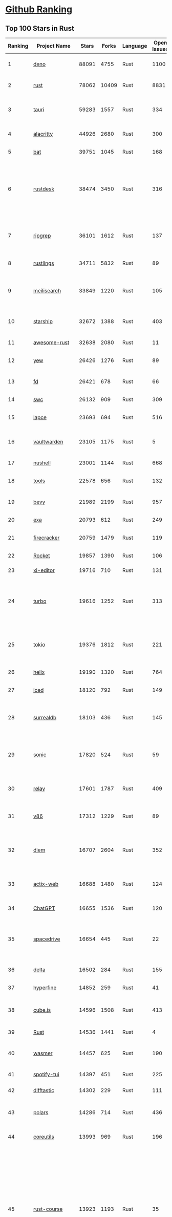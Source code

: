 [Github Ranking](../README.md)
==========

## Top 100 Stars in Rust

| Ranking | Project Name | Stars | Forks | Language | Open Issues | Description | Last Commit |
| ------- | ------------ | ----- | ----- | -------- | ----------- | ----------- | ----------- |
| 1 | [deno](https://github.com/denoland/deno) | 88091 | 4755 | Rust | 1100 | A modern runtime for JavaScript and TypeScript. | 2023-02-22T07:55:48Z |
| 2 | [rust](https://github.com/rust-lang/rust) | 78062 | 10409 | Rust | 8831 | Empowering everyone to build reliable and efficient software. | 2023-02-22T09:35:12Z |
| 3 | [tauri](https://github.com/tauri-apps/tauri) | 59283 | 1557 | Rust | 334 | Build smaller, faster, and more secure desktop applications with a web frontend. | 2023-02-22T08:48:38Z |
| 4 | [alacritty](https://github.com/alacritty/alacritty) | 44926 | 2680 | Rust | 300 | A cross-platform, OpenGL terminal emulator. | 2023-02-20T08:24:34Z |
| 5 | [bat](https://github.com/sharkdp/bat) | 39751 | 1045 | Rust | 168 | A cat(1) clone with wings. | 2023-02-13T22:08:09Z |
| 6 | [rustdesk](https://github.com/rustdesk/rustdesk) | 38474 | 3450 | Rust | 316 | Open source virtual / remote desktop infrastructure for everyone! The open source TeamViewer alternative. Display and control your PC and Android devices from anywhere at anytime. | 2023-02-22T05:45:17Z |
| 7 | [ripgrep](https://github.com/BurntSushi/ripgrep) | 36101 | 1612 | Rust | 137 | ripgrep recursively searches directories for a regex pattern while respecting your gitignore | 2023-02-22T03:27:40Z |
| 8 | [rustlings](https://github.com/rust-lang/rustlings) | 34711 | 5832 | Rust | 89 | :crab: Small exercises to get you used to reading and writing Rust code! | 2023-02-22T07:54:48Z |
| 9 | [meilisearch](https://github.com/meilisearch/meilisearch) | 33849 | 1220 | Rust | 105 | A lightning-fast search engine that fits effortlessly into your apps, websites, and workflow. | 2023-02-22T09:24:32Z |
| 10 | [starship](https://github.com/starship/starship) | 32672 | 1388 | Rust | 403 | ☄🌌️  The minimal, blazing-fast, and infinitely customizable prompt for any shell! | 2023-02-22T09:49:51Z |
| 11 | [awesome-rust](https://github.com/rust-unofficial/awesome-rust) | 32638 | 2080 | Rust | 11 | A curated list of Rust code and resources. | 2023-02-22T09:21:07Z |
| 12 | [yew](https://github.com/yewstack/yew) | 26426 | 1276 | Rust | 89 | Rust / Wasm framework for building client web apps | 2023-02-10T18:02:18Z |
| 13 | [fd](https://github.com/sharkdp/fd) | 26421 | 678 | Rust | 66 | A simple, fast and user-friendly alternative to 'find' | 2023-02-07T13:43:43Z |
| 14 | [swc](https://github.com/swc-project/swc) | 26132 | 909 | Rust | 309 | Rust-based platform for the Web | 2023-02-22T09:52:51Z |
| 15 | [lapce](https://github.com/lapce/lapce) | 23693 | 694 | Rust | 516 | Lightning-fast and Powerful Code Editor written in Rust | 2023-02-22T01:11:18Z |
| 16 | [vaultwarden](https://github.com/dani-garcia/vaultwarden) | 23105 | 1175 | Rust | 5 | Unofficial Bitwarden compatible server written in Rust, formerly known as bitwarden_rs | 2023-02-21T21:49:04Z |
| 17 | [nushell](https://github.com/nushell/nushell) | 23001 | 1144 | Rust | 668 | A new type of shell | 2023-02-22T09:05:37Z |
| 18 | [tools](https://github.com/rome/tools) | 22578 | 656 | Rust | 132 | Unified developer tools for JavaScript, TypeScript, and the web | 2023-02-22T09:31:01Z |
| 19 | [bevy](https://github.com/bevyengine/bevy) | 21989 | 2199 | Rust | 957 | A refreshingly simple data-driven game engine built in Rust | 2023-02-22T09:23:31Z |
| 20 | [exa](https://github.com/ogham/exa) | 20793 | 612 | Rust | 249 | A modern replacement for ‘ls’. | 2023-02-20T18:52:14Z |
| 21 | [firecracker](https://github.com/firecracker-microvm/firecracker) | 20759 | 1479 | Rust | 119 | Secure and fast microVMs for serverless computing. | 2023-02-22T10:02:23Z |
| 22 | [Rocket](https://github.com/SergioBenitez/Rocket) | 19857 | 1390 | Rust | 106 | A web framework for Rust. | 2023-02-21T12:07:30Z |
| 23 | [xi-editor](https://github.com/xi-editor/xi-editor) | 19716 | 710 | Rust | 131 | A modern editor with a backend written in Rust. | 2023-02-01T16:30:16Z |
| 24 | [turbo](https://github.com/vercel/turbo) | 19616 | 1252 | Rust | 313 | Incremental bundler and build system optimized for JavaScript and TypeScript, written in Rust – including Turbopack and Turborepo. | 2023-02-22T09:42:24Z |
| 25 | [tokio](https://github.com/tokio-rs/tokio) | 19376 | 1812 | Rust | 221 | A runtime for writing reliable asynchronous applications with Rust. Provides I/O, networking, scheduling, timers, ... | 2023-02-22T07:06:01Z |
| 26 | [helix](https://github.com/helix-editor/helix) | 19190 | 1320 | Rust | 764 | A post-modern modal text editor. | 2023-02-22T09:45:23Z |
| 27 | [iced](https://github.com/iced-rs/iced) | 18120 | 792 | Rust | 149 | A cross-platform GUI library for Rust, inspired by Elm | 2023-02-21T20:18:03Z |
| 28 | [surrealdb](https://github.com/surrealdb/surrealdb) | 18103 | 436 | Rust | 145 | A scalable, distributed, collaborative, document-graph database, for the realtime web | 2023-02-21T17:27:41Z |
| 29 | [sonic](https://github.com/valeriansaliou/sonic) | 17820 | 524 | Rust | 59 | 🦔 Fast, lightweight & schema-less search backend. An alternative to Elasticsearch that runs on a few MBs of RAM. | 2023-01-08T19:14:14Z |
| 30 | [relay](https://github.com/facebook/relay) | 17601 | 1787 | Rust | 409 | Relay is a JavaScript framework for building data-driven React applications. | 2023-02-22T04:48:46Z |
| 31 | [v86](https://github.com/copy/v86) | 17312 | 1229 | Rust | 89 | x86 virtualization in your browser, recompiling x86 to wasm on the fly | 2023-02-20T10:45:27Z |
| 32 | [diem](https://github.com/diem/diem) | 16707 | 2604 | Rust | 352 | Diem’s mission is to build a trusted and innovative financial network that empowers people and businesses around the world. | 2023-02-22T08:46:06Z |
| 33 | [actix-web](https://github.com/actix/actix-web) | 16688 | 1480 | Rust | 124 | Actix Web is a powerful, pragmatic, and extremely fast web framework for Rust. | 2023-02-20T08:13:41Z |
| 34 | [ChatGPT](https://github.com/lencx/ChatGPT) | 16655 | 1536 | Rust | 120 | 🔮 ChatGPT Desktop Application (Mac, Windows and Linux) | 2023-02-22T07:59:55Z |
| 35 | [spacedrive](https://github.com/spacedriveapp/spacedrive) | 16654 | 445 | Rust | 22 | Spacedrive is an open source cross-platform file explorer, powered by a virtual distributed filesystem written in Rust. | 2023-02-22T01:21:02Z |
| 36 | [delta](https://github.com/dandavison/delta) | 16502 | 284 | Rust | 155 | A syntax-highlighting pager for git, diff, and grep output | 2023-02-20T06:59:43Z |
| 37 | [hyperfine](https://github.com/sharkdp/hyperfine) | 14852 | 259 | Rust | 41 | A command-line benchmarking tool | 2023-02-21T14:19:45Z |
| 38 | [cube.js](https://github.com/cube-js/cube.js) | 14596 | 1508 | Rust | 413 | 📊  Cube — The Semantic Layer for Building Data Applications | 2023-02-22T07:58:20Z |
| 39 | [Rust](https://github.com/TheAlgorithms/Rust) | 14536 | 1441 | Rust | 4 |  All Algorithms implemented in Rust  | 2023-02-20T20:11:32Z |
| 40 | [wasmer](https://github.com/wasmerio/wasmer) | 14457 | 625 | Rust | 190 | 🚀 The leading WebAssembly Runtime supporting WASI and Emscripten | 2023-02-22T09:43:30Z |
| 41 | [spotify-tui](https://github.com/Rigellute/spotify-tui) | 14397 | 451 | Rust | 225 | Spotify for the terminal written in Rust 🚀 | 2023-01-20T22:39:05Z |
| 42 | [difftastic](https://github.com/Wilfred/difftastic) | 14302 | 229 | Rust | 111 | a structural diff that understands syntax 🟥🟩 | 2023-02-22T08:10:28Z |
| 43 | [polars](https://github.com/pola-rs/polars) | 14286 | 714 | Rust | 436 | Fast multi-threaded, hybrid-out-of-core DataFrame library in Rust \| Python \| Node.js | 2023-02-22T09:56:27Z |
| 44 | [coreutils](https://github.com/uutils/coreutils) | 13993 | 969 | Rust | 196 | Cross-platform Rust rewrite of the GNU coreutils | 2023-02-22T10:02:33Z |
| 45 | [rust-course](https://github.com/sunface/rust-course) | 13923 | 1193 | Rust | 35 | “连续六年成为全世界最受喜爱的语言，无 GC 也无需手动内存管理、极高的性能和安全性、过程/OO/函数式编程、优秀的包管理、JS 未来基石" — 工作之余的第二语言来试试 Rust 吧。<<Rust语言圣经>>拥有全面且深入的讲解、生动贴切的示例、德芙般丝滑的内容，甚至还有JS程序员关注的 WASM 和 Deno 等专题。这可能是目前最用心的 Rust 中文学习教程 / Book  | 2023-02-22T08:54:20Z |
| 46 | [RustPython](https://github.com/RustPython/RustPython) | 13683 | 926 | Rust | 235 | A Python Interpreter written in Rust | 2023-02-22T09:17:57Z |
| 47 | [egui](https://github.com/emilk/egui) | 13578 | 957 | Rust | 352 | egui: an easy-to-use immediate mode GUI in Rust that runs on both web and native | 2023-02-22T06:58:16Z |
| 48 | [anki](https://github.com/ankitects/anki) | 13279 | 1663 | Rust | 101 | Anki for desktop computers | 2023-02-22T06:17:10Z |
| 49 | [vector](https://github.com/vectordotdev/vector) | 12784 | 1018 | Rust | 1603 | A high-performance observability data pipeline. | 2023-02-22T07:20:48Z |
| 50 | [tikv](https://github.com/tikv/tikv) | 12687 | 1916 | Rust | 948 | Distributed transactional key-value database, originally created to complement TiDB | 2023-02-22T09:50:21Z |
| 51 | [mdBook](https://github.com/rust-lang/mdBook) | 12591 | 1289 | Rust | 354 | Create book from markdown files. Like Gitbook but implemented in Rust | 2023-02-22T07:31:32Z |
| 52 | [navi](https://github.com/denisidoro/navi) | 12510 | 454 | Rust | 47 | An interactive cheatsheet tool for the command-line | 2022-12-21T11:06:29Z |
| 53 | [gitui](https://github.com/extrawurst/gitui) | 12341 | 388 | Rust | 100 | Blazing 💥 fast terminal-ui for git written in rust 🦀 | 2023-02-20T11:07:55Z |
| 54 | [book](https://github.com/rust-lang/book) | 11598 | 2727 | Rust | 169 | The Rust Programming Language | 2023-02-21T20:53:46Z |
| 55 | [ruffle](https://github.com/ruffle-rs/ruffle) | 11521 | 582 | Rust | 2339 | A Flash Player emulator written in Rust | 2023-02-22T10:01:29Z |
| 56 | [wasmtime](https://github.com/bytecodealliance/wasmtime) | 11507 | 918 | Rust | 477 | A fast and secure runtime for WebAssembly | 2023-02-22T02:34:28Z |
| 57 | [rust-analyzer](https://github.com/rust-lang/rust-analyzer) | 11448 | 1182 | Rust | 1165 | A Rust compiler front-end for IDEs | 2023-02-22T00:39:37Z |
| 58 | [Pake](https://github.com/tw93/Pake) | 11274 | 837 | Rust | 7 | 🤱🏻 Turn any webpage into a desktop app with Rust.  🤱🏻 很简单的用 Rust 打包网页生成很小的桌面 App | 2023-02-18T09:51:19Z |
| 59 | [hyper](https://github.com/hyperium/hyper) | 11261 | 1329 | Rust | 175 | An HTTP library for Rust | 2023-02-21T12:21:23Z |
| 60 | [carbonyl](https://github.com/fathyb/carbonyl) | 11138 | 249 | Rust | 28 | Chromium running inside your terminal | 2023-02-18T20:47:58Z |
| 61 | [tree-sitter](https://github.com/tree-sitter/tree-sitter) | 10934 | 624 | Rust | 350 | An incremental parsing system for programming tools | 2023-02-20T16:02:02Z |
| 62 | [static-analysis](https://github.com/analysis-tools-dev/static-analysis) | 10914 | 1225 | Rust | 0 | ⚙️ A curated list of static analysis (SAST) tools and linters for all programming languages, config files, build tools, and more. The focus is on tools which improve code quality. | 2023-02-21T22:18:52Z |
| 63 | [just](https://github.com/casey/just) | 10728 | 274 | Rust | 156 | 🤖 Just a command runner | 2023-02-17T20:40:53Z |
| 64 | [clap](https://github.com/clap-rs/clap) | 10724 | 887 | Rust | 209 | A full featured, fast Command Line Argument Parser for Rust | 2023-02-19T00:52:47Z |
| 65 | [rust-raspberrypi-OS-tutorials](https://github.com/rust-embedded/rust-raspberrypi-OS-tutorials) | 10453 | 628 | Rust | 1 | :books: Learn to write an embedded OS in Rust :crab: | 2022-12-30T20:30:34Z |
| 66 | [fnm](https://github.com/Schniz/fnm) | 10346 | 298 | Rust | 86 | 🚀 Fast and simple Node.js version manager, built in Rust | 2023-02-21T18:41:47Z |
| 67 | [zola](https://github.com/getzola/zola) | 10333 | 739 | Rust | 153 | A fast static site generator in a single binary with everything built-in. https://www.getzola.org | 2023-02-18T00:00:59Z |
| 68 | [zellij](https://github.com/zellij-org/zellij) | 10073 | 308 | Rust | 385 | A terminal workspace with batteries included | 2023-02-21T10:25:32Z |
| 69 | [solana](https://github.com/solana-labs/solana) | 10028 | 2773 | Rust | 784 | Web-Scale Blockchain for fast, secure, scalable, decentralized apps and marketplaces. | 2023-02-22T09:40:14Z |
| 70 | [diesel](https://github.com/diesel-rs/diesel) | 9932 | 876 | Rust | 95 | A safe, extensible ORM and Query Builder for Rust | 2023-02-22T09:17:03Z |
| 71 | [cargo](https://github.com/rust-lang/cargo) | 9861 | 1929 | Rust | 1350 | The Rust package manager | 2023-02-22T09:54:42Z |
| 72 | [tui-rs](https://github.com/fdehau/tui-rs) | 9766 | 458 | Rust | 90 | Build terminal user interfaces and dashboards using Rust | 2023-02-20T08:24:26Z |
| 73 | [py-spy](https://github.com/benfred/py-spy) | 9750 | 346 | Rust | 94 | Sampling profiler for Python programs | 2023-02-21T11:58:31Z |
| 74 | [czkawka](https://github.com/qarmin/czkawka) | 9597 | 269 | Rust | 236 | Multi functional app to find duplicates, empty folders, similar images etc. | 2023-02-20T08:48:15Z |
| 75 | [neovide](https://github.com/neovide/neovide) | 9571 | 378 | Rust | 339 | No Nonsense Neovim Client in Rust | 2023-02-18T19:38:24Z |
| 76 | [zoxide](https://github.com/ajeetdsouza/zoxide) | 9459 | 343 | Rust | 29 | A smarter cd command. Supports all major shells. | 2023-02-18T05:25:55Z |
| 77 | [comprehensive-rust](https://github.com/google/comprehensive-rust) | 9343 | 428 | Rust | 38 | This is the Rust course used by the Android team at Google. It provides you the material to quickly teach Rust to everyone. | 2023-02-21T20:02:03Z |
| 78 | [RustScan](https://github.com/RustScan/RustScan) | 9266 | 672 | Rust | 90 | 🤖 The Modern Port Scanner 🤖 | 2023-02-04T00:43:33Z |
| 79 | [lsd](https://github.com/Peltoche/lsd) | 9217 | 307 | Rust | 94 | The next gen ls command | 2023-02-02T16:21:03Z |
| 80 | [xsv](https://github.com/BurntSushi/xsv) | 9186 | 290 | Rust | 108 | A fast CSV command line toolkit written in Rust. | 2022-12-22T10:10:37Z |
| 81 | [rust-clippy](https://github.com/rust-lang/rust-clippy) | 8980 | 1184 | Rust | 1631 | A bunch of lints to catch common mistakes and improve your Rust code. Book: https://doc.rust-lang.org/clippy/ | 2023-02-22T10:03:55Z |
| 82 | [ruff](https://github.com/charliermarsh/ruff) | 8894 | 279 | Rust | 196 | An extremely fast Python linter, written in Rust. | 2023-02-22T09:55:18Z |
| 83 | [axum](https://github.com/tokio-rs/axum) | 8677 | 601 | Rust | 17 | Ergonomic and modular web framework built with Tokio, Tower, and Hyper | 2023-02-22T09:57:38Z |
| 84 | [spotifyd](https://github.com/Spotifyd/spotifyd) | 8648 | 406 | Rust | 59 | A spotify daemon | 2023-02-18T20:07:15Z |
| 85 | [druid](https://github.com/linebender/druid) | 8563 | 544 | Rust | 257 | A data-first Rust-native UI design toolkit.  | 2023-02-17T18:42:17Z |
| 86 | [xray](https://github.com/atom-archive/xray) | 8531 | 245 | Rust | 16 | An experimental next-generation Electron-based text editor | 2019-07-22T17:46:06Z |
| 87 | [talent-plan](https://github.com/pingcap/talent-plan) | 8496 | 1120 | Rust | 96 | open source training courses about distributed database and distributed systems | 2023-01-26T16:44:49Z |
| 88 | [broot](https://github.com/Canop/broot) | 8200 | 193 | Rust | 158 | A new way to see and navigate directory trees : https://dystroy.org/broot | 2023-02-19T20:15:04Z |
| 89 | [rayon](https://github.com/rayon-rs/rayon) | 8161 | 411 | Rust | 151 | Rayon: A data parallelism library for Rust | 2023-02-22T01:55:42Z |
| 90 | [sqlx](https://github.com/launchbadge/sqlx) | 8017 | 828 | Rust | 404 | 🧰 The Rust SQL Toolkit. An async, pure Rust SQL crate featuring compile-time checked queries without a DSL. Supports PostgreSQL, MySQL, SQLite, and MSSQL. | 2023-02-22T08:36:28Z |
| 91 | [universal-android-debloater](https://github.com/0x192/universal-android-debloater) | 7958 | 464 | Rust | 199 | Cross-platform GUI written in Rust using ADB to debloat non-rooted android devices. Improve your privacy, the security and battery life of your device. | 2023-02-21T22:45:28Z |
| 92 | [substrate](https://github.com/paritytech/substrate) | 7930 | 2527 | Rust | 1001 | Substrate: The platform for blockchain innovators | 2023-02-22T09:54:54Z |
| 93 | [amethyst](https://github.com/amethyst/amethyst) | 7881 | 775 | Rust | 0 | Data-oriented and data-driven game engine written in Rust | 2021-12-06T18:23:49Z |
| 94 | [windows-rs](https://github.com/microsoft/windows-rs) | 7857 | 340 | Rust | 30 | Rust for Windows | 2023-02-21T21:48:23Z |
| 95 | [nom](https://github.com/rust-bakery/nom) | 7757 | 748 | Rust | 182 | Rust parser combinator framework | 2023-02-21T15:32:17Z |
| 96 | [tokei](https://github.com/XAMPPRocky/tokei) | 7750 | 401 | Rust | 92 | Count your code, quickly. | 2023-02-21T08:35:21Z |
| 97 | [warp](https://github.com/seanmonstar/warp) | 7739 | 650 | Rust | 159 | A super-easy, composable, web server framework for warp speeds. | 2023-02-18T18:31:51Z |
| 98 | [actix](https://github.com/actix/actix) | 7703 | 612 | Rust | 35 | Actor framework for Rust. | 2023-01-27T16:50:49Z |
| 99 | [pyo3](https://github.com/PyO3/pyo3) | 7699 | 509 | Rust | 147 | Rust bindings for the Python interpreter | 2023-02-22T07:07:35Z |
| 100 | [bandwhich](https://github.com/imsnif/bandwhich) | 7678 | 235 | Rust | 52 | Terminal bandwidth utilization tool | 2023-01-22T17:46:27Z |


